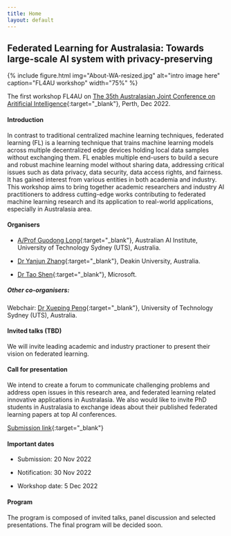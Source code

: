 ```yaml
---
title: Home
layout: default
---
```


## Federated Learning for Australasia: Towards large-scale AI system with privacy-preserving

{% include figure.html img="About-WA-resized.jpg" alt="intro image here" caption="FL4AU workshop" width="75%" %}

The first workshop FL4AU on [The 35th Australasian Joint Conference on Aritificial Intelligence](https://ajcai2022.org/){:target="_blank"}, Perth, Dec 2022.

#### Introduction

In contrast to traditional centralized machine learning techniques, federated learning (FL) is a learning technique that trains machine learning models across multiple decentralized edge devices holding local data samples without exchanging them. FL enables multiple end-users to build a secure and robust machine learning model without sharing data, addressing critical issues such as data privacy, data security, data access rights, and fairness. It has gained interest from various entities in both academia and industry. This workshop aims to bring together academic researchers and industry AI practitioners to address cutting-edge works contributing to federated machine learning research and its application to real-world applications, especially in Australasia area. 

#### Organisers 

- [A/Prof Guodong Long](https://profiles.uts.edu.au/Guodong.Long/){:target="_blank"}, Australian AI Institute, University of Technology Sydney (UTS), Australia.

- [Dr Yanjun Zhang](https://www.deakin.edu.au/about-deakin/people/yanjun-zhang/){:target="_blank"}, Deakin University, Australia.

- [Dr Tao Shen](https://www.microsoft.com/en-us/research/people/shentao/){:target="_blank"}, Microsoft.

##### Other co-organisers:

Webchair: [Dr Xueping Peng](https://profiles.uts.edu.au/Xueping.Peng){:target="_blank"}, University of Technology Sydney (UTS), Australia.


#### Invited talks (TBD)

We will invite leading academic and industry practioner to present their vision on federated learning. 


#### Call for presentation

We intend to create a forum to communicate challenging problems and address open issues in this research area, and federated learning related innovative applications in Australasia. We also would like to invite PhD students in Australasia to exchange ideas about their published federated learning papers at top AI conferences.

[Submission link](https://cmt3.research.microsoft.com/FL4AU2022/){:target="_blank"}


#### Important dates

- Submission: 20 Nov 2022 

- Notification: 30 Nov 2022 

- Workshop date: 5 Dec 2022 

#### Program

The program is composed of invited talks, panel discussion and selected presentations. The final program will be decided soon.

<!--{% include toc.html %}
------
{% include template/credits.html %}-->
